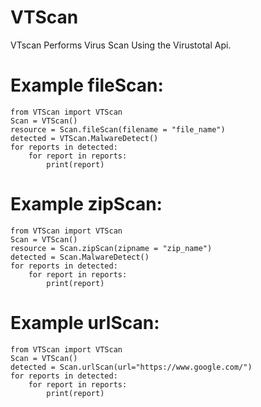 # VTScan
VTscan Performs Virus Scan Using the Virustotal Api.

# Example fileScan:
    from VTScan import VTScan
    Scan = VTScan()
    resource = Scan.fileScan(filename = "file_name")
    detected = VTScan.MalwareDetect()
    for reports in detected:
        for report in reports:
            print(report)
            
# Example zipScan:
    from VTScan import VTScan
    Scan = VTScan()
    resource = Scan.zipScan(zipname = "zip_name")
    detected = Scan.MalwareDetect()
    for reports in detected:
        for report in reports:
            print(report)

# Example urlScan:
    from VTScan import VTScan
    Scan = VTScan()
    detected = Scan.urlScan(url="https://www.google.com/")
    for reports in detected:
        for report in reports:
            print(report)
